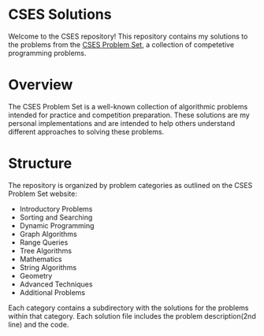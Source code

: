 # CSES Solutions
Welcome to the CSES repository! This repository contains my solutions to the problems from the [CSES Problem Set](https://cses.fi/problemset/list/), a collection of competetive programming problems.

# Overview
The CSES Problem Set is a well-known collection of algorithmic problems intended for practice and competition preparation. These solutions are my personal implementations and are intended to help others understand different approaches to solving these problems.

# Structure
The repository is organized by problem categories as outlined on the CSES Problem Set website:

- Introductory Problems
- Sorting and Searching
- Dynamic Programming
- Graph Algorithms
- Range Queries
- Tree Algorithms
- Mathematics
- String Algorithms
- Geometry
- Advanced Techniques
- Additional Problems

Each category contains a subdirectory with the solutions for the problems within that category. Each solution file includes the problem description(2nd line) and the code.
